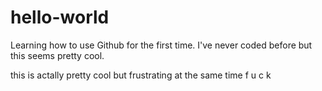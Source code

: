 # hello-world
Learning how to use Github for the first time. I've never coded before but this seems pretty cool.

this is actally pretty cool but frustrating at the same time f u c k
